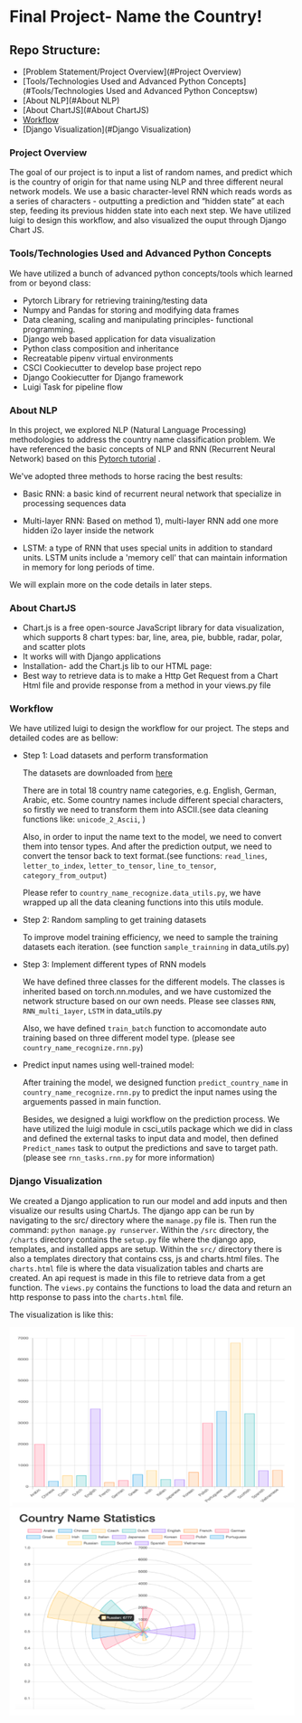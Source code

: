 # Final Project- Name the Country!

## Repo Structure:

- [Problem Statement/Project Overview](#Project Overview)
- [Tools/Technologies Used and Advanced Python Concepts](#Tools/Technologies Used and Advanced Python Conceptsw)
- [About NLP](#About NLP)
- [About ChartJS](#About ChartJS)
- [Workflow](#Workflow)
- [Django Visualization](#Django Visualization)



### Project Overview
The goal of our project is to input a list of random names, 
and predict which is the country of origin for that name using NLP 
and three different neural network models. We use a basic character-level 
RNN which reads words as a series of characters - outputting a prediction 
and “hidden state” at each step, feeding its previous hidden state into 
each next step. We have utilized luigi to design this workflow, and also 
visualized the ouput through Django Chart JS. 



### Tools/Technologies Used and Advanced Python Concepts

We have utilized a bunch of advanced python concepts/tools which learned from or beyond class:
- Pytorch Library for retrieving training/testing data
- Numpy and Pandas for storing and modifying data frames
- Data cleaning, scaling and manipulating principles- functional programming.
- Django web based application for data visualization 
- Python class composition and inheritance
- Recreatable pipenv virtual environments
- CSCI Cookiecutter to develop base project repo
- Django Cookiecutter for Django framework
- Luigi Task for pipeline flow

### About NLP

In this project, we explored NLP (Natural Language Processing) methodologies to address the country name classification problem. 
We have referenced the basic concepts of NLP and RNN (Recurrent Neural Network) based on this [Pytorch tutorial](#https://pytorch.org/tutorials/intermediate/char_rnn_classification_tutorial.html)
.

We've adopted three methods to horse racing the best results:

- Basic RNN: 
a basic kind of recurrent neural network that specialize in processing sequences data

- Multi-layer RNN:
Based on method 1), multi-layer RNN add one more hidden i2o layer inside the network

- LSTM:
a type of RNN that uses special units in addition to standard units. LSTM units include a 'memory cell' that 
can maintain information in memory for long periods of time. 

We will explain more on the code details in later steps.


### About ChartJS
- Chart.js is a free open-source JavaScript library for data visualization, which supports 8 chart types: bar, line, area, pie, bubble, radar, polar, and scatter plots
- It works will with Django applications
- Installation- add the Chart.js lib to our HTML page:
- Best way to retrieve data is to make a Http Get Request from a Chart Html file and provide response from a method in your views.py file


### Workflow
We have utilized luigi to design the workflow for our project. The steps and detailed codes are as bellow:

- Step 1: Load datasets and perform transformation

  The datasets are downloaded from [here](#https://pytorch.org/tutorials/intermediate/char_rnn_classification_tutorial.html#preparing-the-data)
  
  There are in total 18 country name categories, e.g. English, German, Arabic, etc. Some country names include different special characters, so firstly we need to 
  transform them into ASCII.(see data cleaning functions like: `unicode_2_Ascii`,  ) 
  
  Also, in order to input the name text to the model, we need to convert them into tensor types. And after the prediction output, we need to 
  convert the tensor back to text format.(see functions: `read_lines`, 
  `letter_to_index`, `letter_to_tensor`, `line_to_tensor`, `category_from_output`)
  
  Please refer to `country_name_recognize.data_utils.py`, we have wrapped up all the data cleaning functions into this utils module.

- Step 2: Random sampling to get training datasets
  
  To improve model training efficiency, we need to sample the training datasets each iteration. 
  (see function `sample_trainning` in data_utils.py)
  
- Step 3: Implement different types of RNN models

  We have defined three classes for the different models. The classes is inherited based on torch.nn.modules, and we have customized 
  the network structure based on our own needs. Please see classes `RNN`, `RNN_multi_1ayer`, `LSTM` in data_utils.py
  
  Also, we have defined `train_batch` function to accomondate auto training based on three different model type. (please see `country_name_recognize.rnn.py`)
  
- Predict input names using well-trained model:
  
  After training the model, we designed function `predict_country_name` in `country_name_recognize.rnn.py` to predict the input names 
  using the arguements passed in main function. 
  
  Besides, we designed a luigi workflow on the prediction process. We have utilized the luigi module in csci_utils package which we did in class
   and defined the external tasks to input data and model, then defined `Predict_names` task to output the predictions and save to target path. 
  (please see `rnn_tasks.rnn.py` for more information) 
  

### Django Visualization

We created a Django application to run our model 
and add inputs and then visualize our results using ChartJs. The django app can 
be run by navigating to the src/ directory where the `manage.py` file is. Then run
the command: `python manage.py runserver`. Within the `/src` directory, the `/charts`
directory contains the `setup.py` file where the django app, templates, and installed
apps are setup. Within the `src/` directory there is also a templates directory 
that contains css, js and charts.html files. The `charts.html` file is where the
data visualization tables and charts are created. An api request is made in this file
to retrieve data from a get function. The `views.py` contains the functions to load 
the data and return an http response to pass into the `charts.html` file.  

The visualization is like this:

![alt text](https://github.com/pdessai/2020fa-final-project-pdessai/blob/develop4/data/barchart.png?raw=true)
![alt text](https://github.com/pdessai/2020fa-final-project-pdessai/blob/develop4/data/country_category_chart.png?raw=true)
